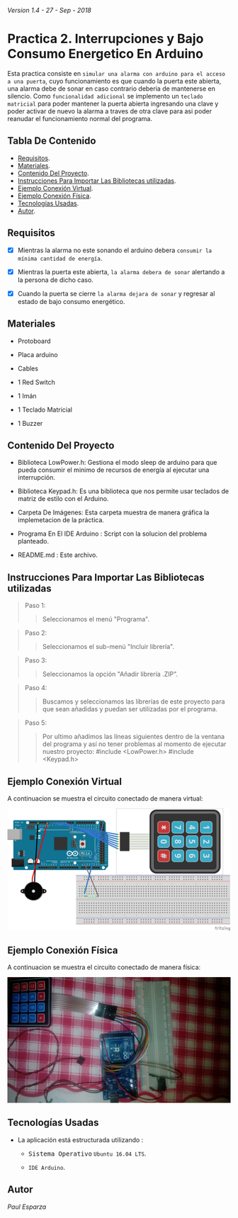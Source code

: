 *Version 1.4 - 27 - Sep - 2018*


# Practica 2. Interrupciones y Bajo Consumo Energetico En Arduino


Esta practica consiste en `simular una alarma con arduino para el acceso a una puerta`, cuyo funcionamiento es que cuando la puerta este abierta, una alarma debe de sonar en caso contrario deberia de mantenerse en silencio.
Como `funcionalidad adicional` se implemento un `teclado matricial` para poder mantener la puerta abierta ingresando una clave y poder activar de nuevo la alarma a traves de otra clave para asi poder reanudar el funcionamiento normal del programa.


Tabla De Contenido
--------------------

- [Requisitos](#requisitos).
- [Materiales](#materiales).
- [Contenido Del Proyecto](#contenido-del-proyecto).
- [Instrucciones Para Importar Las Bibliotecas utilizadas](#instrucciones-para-importar-las-bibliotecas-utilizadas).
- [Ejemplo Conexión Virtual](#ejemplo-conexión-virtual).
- [Ejemplo Conexión Física](#ejemplo-conexión-fisica).
- [Tecnologías Usadas](#tecnologías-usadas).
- [Autor](#autor).


Requisitos
-----------

- [x] Mientras la alarma no este sonando el arduino debera `consumir la mínima cantidad de energía`.
- [x] Mientras la puerta este abierta, `la alarma debera de sonar` alertando a la persona de dicho caso.
- [x] Cuando la puerta se cierre `la alarma dejara de sonar` y regresar al estado de bajo consumo energético. 


Materiales
-----------

   * Protoboard
    
   * Placa arduino
    
   * Cables
    
   * 1 Red Switch
    
   * 1 Imán
    
   * 1 Teclado Matricial
    
   * 1 Buzzer


Contenido Del Proyecto
-----------------------

   * Biblioteca LowPower.h: Gestiona el modo sleep de arduino para que pueda consumir el minimo de recursos de energía al ejecutar una interrupción. 

   * Biblioteca Keypad.h: Es una biblioteca que nos permite usar teclados de matriz de estilo con el Arduino. 
    
   * Carpeta De Imágenes: Esta carpeta muestra de manera gráfica la implemetacion de la práctica.

   * Programa En El IDE Arduino : Script con la solucion del problema planteado.
    
   * README.md : Este archivo.


Instrucciones Para Importar Las Bibliotecas utilizadas
--------------------------------------------------------

> Paso 1:
>> Seleccionamos el menú "Programa".

> Paso 2:
>> Seleccionamos el sub-menú "Incluir librería".

> Paso 3:
>> Seleccionamos la opción "Añadir librería .ZIP".

> Paso 4:
>> Buscamos y seleccionamos las librerías de este proyecto para que sean añadidas y puedan ser utilizadas por el programa.

> Paso 5:
>> Por ultimo añadimos las líneas siguientes dentro de la ventana del programa y así no tener problemas al momento de ejecutar nuestro proyecto:
>> #include <LowPower.h>
>> #include <Keypad.h>
    

Ejemplo Conexión Virtual
-------------------------

A continuacion se muestra el circuito conectado de manera virtual:


![ConexionVirtual](/Imagenes/Practica2-Interrupciones.png)


Ejemplo Conexión Física
------------------------

A continuacion se muestra el circuito conectado de manera física:


![ConexionFisica](/Imagenes/conexionFisica.jpg)

Tecnologías Usadas
-------------------

* La aplicación está estructurada utilizando :

   * <kbd>Sistema Operativo</kbd> `Ubuntu 16.04 LTS`.
    
   * `IDE Arduino`.
    

Autor
------

*Paul Esparza*
